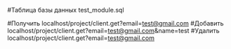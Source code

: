 #Таблица базы данных test_module.sql

#Получить localhost/project/client.get?email=test@gmail.com
#Добавить localhost/project/client.get?email=test@gmail.com&name=test
#Удалить localhost/project/client.get?email=test@gmail.com
